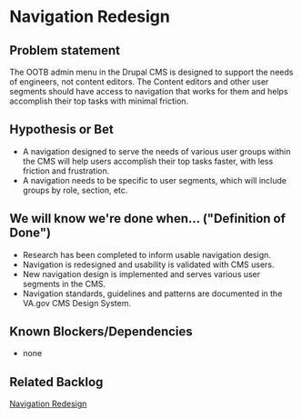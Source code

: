 # Navigation Redesign

## Problem statement

The OOTB admin menu in the Drupal CMS is designed to support the needs of engineers, not content editors. The Content editors and other user segments should have access to navigation that works for them and helps accomplish their top tasks with minimal friction.

## Hypothesis or Bet

* A navigation designed to serve the needs of various user groups within the CMS will help users accomplish their top tasks faster, with less friction and frustration.
* A navigation needs to be specific to user segments, which will include groups by role, section, etc.

## We will know we're done when... ("Definition of Done")

* Research has been completed to inform usable navigation design.
* Navigation is redesigned and usability is validated with CMS users.
* New navigation design is implemented and serves various user segments in the CMS.
* Navigation standards, guidelines and patterns are documented in the VA.gov CMS Design System.

## Known Blockers/Dependencies

* none

## Related Backlog

[Navigation Redesign](https://github.com/department-of-veterans-affairs/va.gov-cms/issues/1351)
